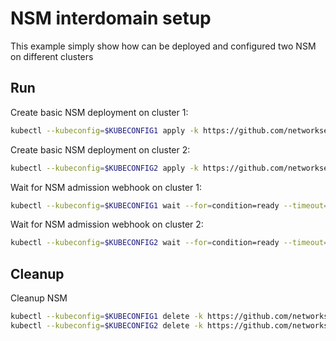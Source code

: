 # NSM interdomain setup


This example simply show how can be deployed and configured two NSM on different clusters

## Run

Create basic NSM deployment on cluster 1:

```bash
kubectl --kubeconfig=$KUBECONFIG1 apply -k https://github.com/networkservicemesh/deployments-k8s/examples/interdomain/nsm/cluster1?ref=25c2712fbc4e3623a9bc8956f2c6dbc9f509fddb
```

Create basic NSM deployment on cluster 2:

```bash
kubectl --kubeconfig=$KUBECONFIG2 apply -k https://github.com/networkservicemesh/deployments-k8s/examples/interdomain/nsm/cluster2?ref=25c2712fbc4e3623a9bc8956f2c6dbc9f509fddb
```

Wait for NSM admission webhook on cluster 1:

```bash
kubectl --kubeconfig=$KUBECONFIG1 wait --for=condition=ready --timeout=1m pod -n nsm-system -l app=admission-webhook-k8s
```

Wait for NSM admission webhook on cluster 2:

```bash
kubectl --kubeconfig=$KUBECONFIG2 wait --for=condition=ready --timeout=1m pod -n nsm-system -l app=admission-webhook-k8s
```

## Cleanup

Cleanup NSM
```bash
kubectl --kubeconfig=$KUBECONFIG1 delete -k https://github.com/networkservicemesh/deployments-k8s/examples/interdomain/nsm/cluster1?ref=25c2712fbc4e3623a9bc8956f2c6dbc9f509fddb
kubectl --kubeconfig=$KUBECONFIG2 delete -k https://github.com/networkservicemesh/deployments-k8s/examples/interdomain/nsm/cluster2?ref=25c2712fbc4e3623a9bc8956f2c6dbc9f509fddb
```
